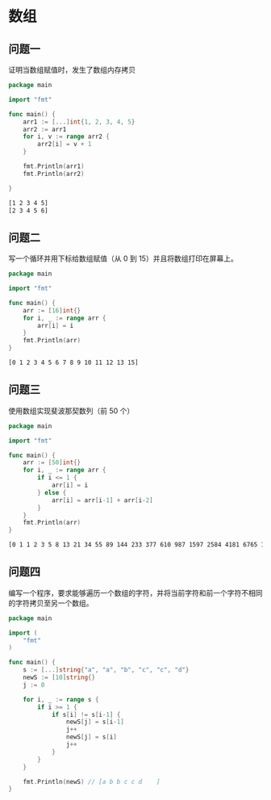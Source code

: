 # 数组

## 问题一

证明当数组赋值时，发生了数组内存拷贝

```go
package main

import "fmt"

func main() {
	arr1 := [...]int{1, 2, 3, 4, 5}
	arr2 := arr1
	for i, v := range arr2 {
		arr2[i] = v + 1
	}

	fmt.Println(arr1)
	fmt.Println(arr2)

}
```

```bash
[1 2 3 4 5]
[2 3 4 5 6]
```

## 问题二

写一个循环并用下标给数组赋值（从 0 到 15）并且将数组打印在屏幕上。

```go
package main

import "fmt"

func main() {
	arr := [16]int{}
	for i, _ := range arr {
		arr[i] = i
	}
	fmt.Println(arr)
}
```

```bash
[0 1 2 3 4 5 6 7 8 9 10 11 12 13 15]
```

## 问题三

使用数组实现斐波那契数列（前 50 个）

```go
package main

import "fmt"

func main() {
	arr := [50]int{}
	for i, _ := range arr {
		if i <= 1 {
			arr[i] = i
		} else {
			arr[i] = arr[i-1] + arr[i-2]
		}
	}
	fmt.Println(arr)
}
```

```bash
[0 1 1 2 3 5 8 13 21 34 55 89 144 233 377 610 987 1597 2584 4181 6765 10946 17711 28657 46368 75025 121393 196418 317811 514229 832040 1346269 2178309 3524578 5702887 9227465 14930352 24157817 39088169 63245986 102334155 165580141 267914296 433494437 701408733 1134903170 1836311903 2971215073 4807526976 7778742049]
```

## 问题四

编写一个程序，要求能够遍历一个数组的字符，并将当前字符和前一个字符不相同的字符拷贝至另一个数组。

```go
package main

import (
	"fmt"
)

func main() {
	s := [...]string{"a", "a", "b", "c", "c", "d"}
	newS := [10]string{}
	j := 0

	for i, _ := range s {
		if i >= 1 {
			if s[i] != s[i-1] {
				newS[j] = s[i-1]
				j++
				newS[j] = s[i]
				j++
			}
		}
	}

	fmt.Println(newS) // [a b b c c d    ]
}
```

